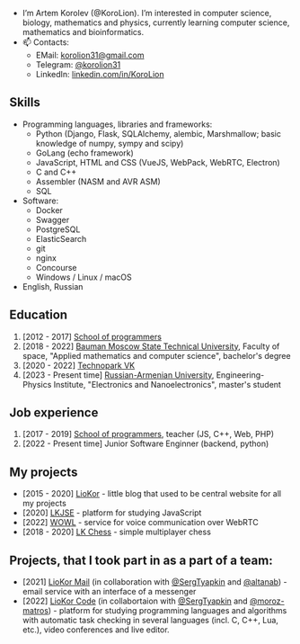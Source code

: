 
- I’m Artem Korolev (@KoroLion). I’m interested in computer science, biology, mathematics and physics, currently learning computer science, mathematics and bioinformatics.
- 📫 Contacts: 
  - EMail: [korolion31@gmail.com](mailto:korolion31@gmail.com)
  - Telegram: [@korolion31](https://t.me/korolion31)
  - LinkedIn: [linkedin.com/in/KoroLion](https://linkedin.com/in/korolion)

## Skills
* Programming languages, libraries and frameworks:
  * Python (Django, Flask, SQLAlchemy, alembic, Marshmallow; basic knowledge of numpy, sympy and scipy)
  * GoLang (echo framework)
  * JavaScript, HTML and CSS (VueJS, WebPack, WebRTC, Electron)
  * C and C++
  * Assembler (NASM and AVR ASM)
  * SQL
* Software:
  * Docker
  * Swagger
  * PostgreSQL
  * ElasticSearch
  * git
  * nginx
  * Concourse
  * Windows / Linux / macOS
* English, Russian

## Education
1. [2012 - 2017] [School of programmers](https://informatics.ru/)
2. [2018 - 2022] [Bauman Moscow State Technical University](https://mf.bmstu.ru), Faculty of space, "Applied mathematics and computer science", bachelor's degree
3. [2020 - 2022] [Technopark VK](https://park.vk.company/)
4. [2023 - Present time] [Russian-Armenian University](https://mf.bmstu.ru), Engineering-Physics Institute, "Electronics and Nanoelectronics", master's student

## Job experience
1. [2017 - 2019] [School of programmers](https://informatics.ru/), teacher (JS, C++, Web, PHP)
3. [2022 - Present time] Junior Software Enginner (backend, python)

## My projects
* [2015 - 2020] [LioKor](https://liokor.com) - little blog that used to be central website for all my projects
* [2020] [LKJSE](https://lkjse.liokor.com) - platform for studying JavaScript
* [2022] [WOWL](https://wowl.liokor.com) - service for voice communication over WebRTC
* [2018 - 2020] [LK Chess](https://chess.liokor.com) - simple multiplayer chess

## Projects, that I took part in as a part of a team:
* [2021] [LioKor Mail](https://mail.liokor.ru) (in collaboration with [@SergTyapkin](https://github.com/SergTyapkin) and [@altanab](https://github.com/altanab)) - email service with an interface of a messenger
* [2022] [LioKor Code](https://code.liokor.com) (in collabortaion with [@SergTyapkin](https://github.com/SergTyapkin) and [@moroz-matros](https://github.com/moroz-matros)) - platform for studying programming languages and algorithms with automatic task checking in several languages (incl. C, C++, Lua, etc.), video conferences and live editor.
